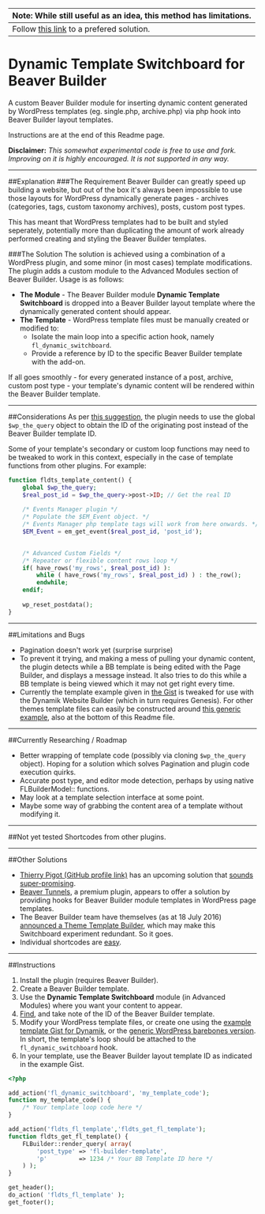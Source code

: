 |Note: While still useful as an idea, this method has limitations.
--- |
|Follow [this link](https://github.com/simbasounds/WP-Template-Tags-in-Beaver-Builder) to a prefered solution.|

# Dynamic Template Switchboard for Beaver Builder
A custom Beaver Builder module for inserting dynamic content generated by WordPress templates (eg. single.php, archive.php) via php hook into Beaver Builder layout templates.

Instructions are at the end of this Readme page.

**Disclaimer:** *This somewhat experimental code is free to use and fork. Improving on it is highly encouraged. It is not supported in any way.*

---
##Explanation
###The Requirement
Beaver Builder can greatly speed up building a website, but out of the box it's always been impossible to use those layouts for WordPress dynamically generate pages - archives (categories, tags, custom taxonomy archives), posts, custom post types.

This has meant that WordPress templates had to be built and styled seperately, potentially more than duplicating the amount of work already performed creating and styling the Beaver Builder templates.


###The Solution
The solution is achieved using a combination of a WordPress plugin, and some minor (in most cases) template modifications. The plugin adds a custom module to the Advanced Modules section of Beaver Builder. Usage is as follows:
* **The Module** - The Beaver Builder module **Dynamic Template Switchboard** is dropped into a Beaver Builder layout template where the dynamically generated content should appear.
* **The Template** - WordPress template files must be manually created or modified to:
   * Isolate the main loop into a specific action hook, namely `fl_dynamic_switchboard`.
   * Provide a reference by ID to the specific Beaver Builder template with the add-on.

If all goes smoothly - for every generated instance of a post, archive, custom post type - your template's dynamic content will be rendered within the Beaver Builder template.

---
##Considerations
As per [this suggestion](http://forum.wpbeaverbuilder.com/support/q/custom-modules-with-custom-field-rendering-in-a-layout-template/), the plugin needs to use the global `$wp_the_query` object to obtain the ID of the originating post instead of the Beaver Builder template ID.

Some of your template's secondary or custom loop functions may need to be tweaked to work in this context, especially in the case of template functions from other plugins. For example:
```php
function fldts_template_content() {
	global $wp_the_query;
	$real_post_id = $wp_the_query->post->ID; // Get the real ID
	
	/* Events Manager plugin */
	/* Populate the $EM_Event object. */
	/* Events Manager php template tags will work from here onwards. */
	$EM_Event = em_get_event($real_post_id, 'post_id'); 

	
	/* Advanced Custom Fields */
	/* Repeater or flexible content rows loop */
	if( have_rows('my_rows', $real_post_id) ):
		while ( have_rows('my_rows', $real_post_id) ) : the_row();
		endwhile;
	endif;
	
	wp_reset_postdata();
}
```
---
##Limitations and Bugs
+ Pagination doesn't work yet (surprise surprise)
+ To prevent it trying, and making a mess of pulling your dynamic content, the plugin detects while a BB template is being edited with the Page Builder, and displays a message instead. It also tries to do this while a BB template is being viewed which it may not get right every time.
+ Currently the template example given in [the Gist](https://gist.github.com/simbasounds/4fdff6f2cb47529a15c962fb9a977c9c) is tweaked for use with the Dynamik Website Builder (which in turn requires Genesis). For other themes template files can easily be constructed around [this generic example](https://gist.github.com/simbasounds/63b616a0ba229c0bcea4b403f9bf3b6d), also at the bottom of this Readme file.

---
##Currently Researching / Roadmap
+ Better wrapping of template code (possibly via cloning `$wp_the_query` object). Hoping for a solution which solves Pagination and plugin code execution quirks.
+ Accurate post type, and editor mode detection, perhaps by using native FLBuilderModel:: functions.
+ May look at a template selection interface at some point.
+ Maybe some way of grabbing the content area of a template without modifying it.

---
##Not yet tested
Shortcodes from other plugins.

---
##Other Solutions
+ [Thierry Pigot (GitHub profile link)](https://github.com/thierrypigot) has an upcoming solution that [sounds super-promising](https://beaverbrains.com/brainy-hacks/custom-post-type-templates-in-beaver-builder/).
+ [Beaver Tunnels](https://beavertunnels.com/docs/), a premium plugin, appears to offer a solution by providing hooks for Beaver Builder module templates in WordPress page templates.
+ The Beaver Builder team have themselves (as at 18 July 2016) [announced a Theme Template Builder](https://www.wpbeaverbuilder.com/its-heating-up-july-update/), which may make this Switchboard experiment redundant. So it goes.
+ Individual shortcodes are [easy](https://github.com/simbasounds/WP-Template-Tags-in-Beaver-Builder).

---
##Instructions
1. Install the plugin (requires Beaver Builder).
2. Create a Beaver Builder template.
3. Use the **Dynamic Template Switchboard** module (in Advanced Modules) where you want your content to appear.
4. [Find](https://www.competethemes.com/blog/find-page-id), and take note of the ID of the Beaver Builder template.
5. Modify your WordPress template files, or create one using the [example template Gist for Dynamik](https://gist.github.com/simbasounds/4fdff6f2cb47529a15c962fb9a977c9c), or the [generic WordPress barebones version](https://gist.github.com/simbasounds/63b616a0ba229c0bcea4b403f9bf3b6d). In short, the template's loop should be attached to the `fl_dynamic_switchboard` hook.</li>
6. In your template, use the Beaver Builder layout template ID as indicated in the example Gist.

```php
<?php

add_action('fl_dynamic_switchboard', 'my_template_code');
function my_template_code() {
	/* Your template loop code here */
}

add_action('fldts_fl_template','fldts_get_fl_template');
function fldts_get_fl_template() {
	FLBuilder::render_query( array(
		'post_type' => 'fl-builder-template',
		'p'         => 1234 /* Your BB Template ID here */
	) );
}

get_header();
do_action( 'fldts_fl_template' );
get_footer();
```

